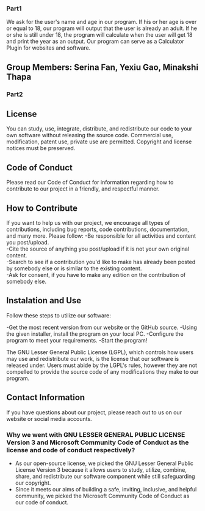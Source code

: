 ### Part1
We ask for the user's name and age in our program. If his or her age is over or equal to 18, our program will output that the user is already an adult. If he or she is still under 18, the program will calculate when the user will get 18 and print the year as an output. Our program can serve as a Calculator Plugin for websites and software.
## Group Members: Serina Fan, Yexiu Gao, Minakshi Thapa

### Part2
## License
You can study, use, integrate, distribute, and redistribute our code to your own software without releasing the source code. Commercial use, modification, patent use, private use are permitted. Copyright and license notices must be preserved. 

## Code of Conduct 
Please read our Code of Conduct for information regarding how to contribute to our project in a friendly, and respectful manner.

## How to Contribute 
If you want to help us with our project, we encourage all types of contributions, including bug reports, code contributions, documentation, and many more. Please follow:
-Be responsible for all activities and content you post/upload. <br />
-Cite the source of anything you post/upload if it is not your own original content.<br />
-Search to see if a contribution you'd like to make has already been posted by somebody else or is similar to the existing content.<br />
-Ask for consent, if you have to make any edition on the contribution of somebody else. <br />

## Instalation and Use 
Follow these steps to utilize our software:

-Get the most recent version from our website or the GitHub source.
-Using the given installer, install the program on your local PC.
-Configure the program to meet your requirements.
-Start the program!

The GNU Lesser General Public License (LGPL), which controls how users may use and redistribute our work, is the license that our software is released under. Users must abide by the LGPL's rules, however they are not compelled to provide the source code of any modifications they make to our program.


## Contact Information
If you have questions about our project, please reach out to us on our website or social media accounts. 


### Why we went with GNU LESSER GENERAL PUBLIC LICENSE Version 3 and Microsoft Community Code of Conduct as the license and code of conduct respectively? 
- As our open-source license, we picked the GNU Lesser General Public License Version 3 because it allows users to study, utilize, combine, share, and redistribute our software component while still safeguarding our copyright. 
- Since it meets our aims of building a safe, inviting, inclusive, and helpful community, we picked the Microsoft Community Code of Conduct as our code of conduct.






